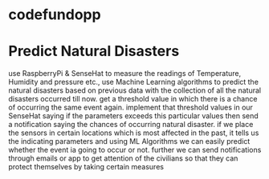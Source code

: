 # codefundopp
# Predict Natural Disasters
use RaspberryPi & SenseHat to measure the readings of Temperature, Humidity and pressure etc.,
use Machine Learning algorithms to predict the natural disasters based on previous data with the collection of all the natural disasters occurred till now.
get a threshold value in which there is a chance of occurring the same event again.
implement that threshold values in our SenseHat saying if the parameters exceeds this particular values then send a notification saying the chances of occurring natural disaster.
if we place the sensors in certain locations which is most affected in the past, it tells us the indicating parameters and using ML Algorithms we can easily predict whether the event ia going to occur or not.
further we can send notifications through emails or app to get attention of the civilians so that they can protect themselves by taking certain measures
